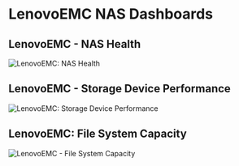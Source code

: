 # LenovoEMC NAS Dashboards

## LenovoEMC - NAS Health

![LenovoEMC: NAS Health]()

## LenovoEMC - Storage Device Performance

![LenovoEMC: Storage Device Performance]()

## LenovoEMC: File System Capacity

![LenovoEMC - File System Capacity]()
